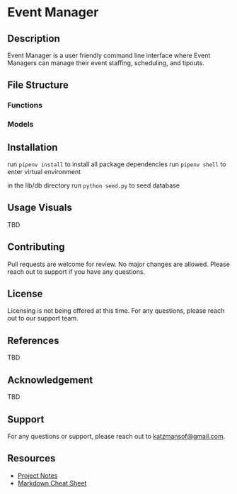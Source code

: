 # Event Manager 

## Description
Event Manager is a user friendly command line interface where Event Managers can manage their event staffing, scheduling, and tipouts. 

## File Structure

### Functions 

### Models


## Installation
run `pipenv install` to install all package dependencies
run `pipenv shell` to enter virtual environment

in the lib/db directory run `python seed.py` to seed database

## Usage Visuals
TBD

## Contributing
Pull requests are welcome for review. No major changes are allowed.
Please reach out to support if you have any questions.

## License
Licensing is not being offered at this time. For any questions, please reach out to our support team.

## References
TBD

## Acknowledgement
TBD

## Support
For any questions or support, please reach out to katzmansof@gmail.com.

## Resources
- [Project Notes](https://docs.google.com/spreadsheets/d/1Td6hpmT3lyrD08tp3itemhTKWiJ7K3rUSjn-c6M-dqg/edit#gid=0)
- [Markdown Cheat Sheet](https://www.markdownguide.org/cheat-sheet/)